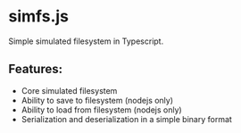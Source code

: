 # simfs.js

Simple simulated filesystem in Typescript.

## Features:

- Core simulated filesystem
- Ability to save to filesystem (nodejs only)
- Ability to load from filesystem (nodejs only)
- Serialization and deserialization in a simple binary format
